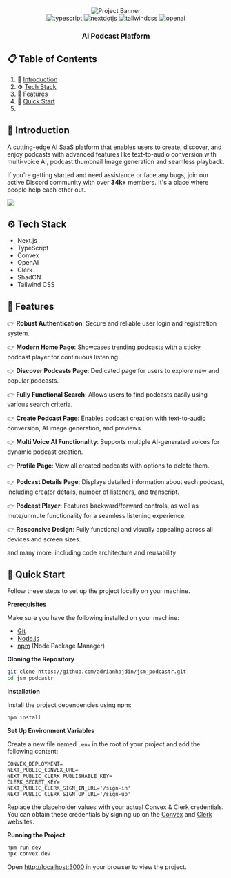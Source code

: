 <div align="center">
   <img src="https://github.com/adrianhajdin/jsm_podcastr/assets/151519281/f61a58c2-f144-41f7-8bc9-5ad14752ceb3" alt="Project Banner">
  <div>
    <img src="https://img.shields.io/badge/-Typescript-black?style=for-the-badge&logoColor=white&logo=typescript&color=3178C6" alt="typescript" />
    <img src="https://img.shields.io/badge/-Next_._JS-black?style=for-the-badge&logoColor=white&logo=nextdotjs&color=000000" alt="nextdotjs" />
    <img src="https://img.shields.io/badge/-Tailwind_CSS-black?style=for-the-badge&logoColor=white&logo=tailwindcss&color=06B6D4" alt="tailwindcss" />
    <img src="https://img.shields.io/badge/-OpenAI-black?style=for-the-badge&logoColor=white&logo=openai&color=412991" alt="openai" />
  </div>

  <h3 align="center">AI Podcast Platform</h3>

</div>

## 📋 <a name="table">Table of Contents</a>

1. 🤖 [Introduction](#introduction)
2. ⚙️ [Tech Stack](#tech-stack)
3. 🔋 [Features](#features)
4. 🤸 [Quick Start](#quick-start)
5.

## <a name="introduction">🤖 Introduction</a>

A cutting-edge AI SaaS platform that enables users to create, discover, and enjoy podcasts with advanced features like text-to-audio conversion with multi-voice AI, podcast thumbnail Image generation and seamless playback.

If you're getting started and need assistance or face any bugs, join our active Discord community with over **34k+** members. It's a place where people help each other out.

<a href="https://discord.com/invite/n6EdbFJ" target="_blank"><img src="https://github.com/sujatagunale/EasyRead/assets/151519281/618f4872-1e10-42da-8213-1d69e486d02e" /></a>

## <a name="tech-stack">⚙️ Tech Stack</a>

- Next.js
- TypeScript
- Convex
- OpenAI
- Clerk
- ShadCN
- Tailwind CSS

## <a name="features">🔋 Features</a>

👉 **Robust Authentication**: Secure and reliable user login and registration system.

👉 **Modern Home Page**: Showcases trending podcasts with a sticky podcast player for continuous listening.

👉 **Discover Podcasts Page**: Dedicated page for users to explore new and popular podcasts.

👉 **Fully Functional Search**: Allows users to find podcasts easily using various search criteria.

👉 **Create Podcast Page**: Enables podcast creation with text-to-audio conversion, AI image generation, and previews.

👉 **Multi Voice AI Functionality**: Supports multiple AI-generated voices for dynamic podcast creation.

👉 **Profile Page**: View all created podcasts with options to delete them.

👉 **Podcast Details Page**: Displays detailed information about each podcast, including creator details, number of listeners, and transcript.

👉 **Podcast Player**: Features backward/forward controls, as well as mute/unmute functionality for a seamless listening experience.

👉 **Responsive Design**: Fully functional and visually appealing across all devices and screen sizes.

and many more, including code architecture and reusability

## <a name="quick-start">🤸 Quick Start</a>

Follow these steps to set up the project locally on your machine.

**Prerequisites**

Make sure you have the following installed on your machine:

- [Git](https://git-scm.com/)
- [Node.js](https://nodejs.org/en)
- [npm](https://www.npmjs.com/) (Node Package Manager)

**Cloning the Repository**

```bash
git clone https://github.com/adrianhajdin/jsm_podcastr.git
cd jsm_podcastr
```

**Installation**

Install the project dependencies using npm:

```bash
npm install
```

**Set Up Environment Variables**

Create a new file named `.env` in the root of your project and add the following content:

```env
CONVEX_DEPLOYMENT=
NEXT_PUBLIC_CONVEX_URL=
NEXT_PUBLIC_CLERK_PUBLISHABLE_KEY=
CLERK_SECRET_KEY=
NEXT_PUBLIC_CLERK_SIGN_IN_URL='/sign-in'
NEXT_PUBLIC_CLERK_SIGN_UP_URL='/sign-up'
```

Replace the placeholder values with your actual Convex & Clerk credentials. You can obtain these credentials by signing up on the [Convex](https://www.convex.dev/) and [Clerk](https://clerk.com/) websites.

**Running the Project**

```bash
npm run dev
npx convex dev
```

Open [http://localhost:3000](http://localhost:3000) in your browser to view the project.
